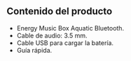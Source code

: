 ## Contenido del producto

* Energy Music Box Aquatic Bluetooth.
* Cable de audio: 3.5 mm.
* Cable USB para cargar la batería.
* Guía rápida.

